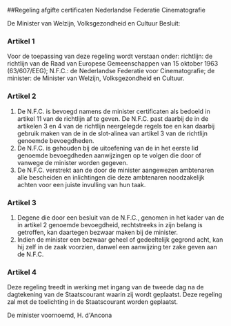 <meta http-equiv='Content-Type' content='text/html; charset=utf-8' />

##Regeling afgifte certificaten Nederlandse Federatie Cinematografie

De Minister van Welzijn, Volksgezondheid en Cultuur   Besluit:    

### Artikel  1  

Voor de toepassing van deze regeling wordt verstaan onder:   richtlijn:   de richtlijn van de Raad van Europese Gemeenschappen van 15 oktober 1963 (63/607/EEG);    N.F.C.:   de Nederlandse Federatie voor Cinematografie;    de minister:   de Minister van Welzijn, Volksgezondheid en Cultuur.    

### Artikel  2  

1.  De N.F.C. is bevoegd namens de minister certificaten als bedoeld in artikel 11 van de richtlijn af te geven. De N.F.C. past daarbij de in de artikelen 3 en 4 van de richtlijn neergelegde regels toe en kan daarbij gebruik maken van de in de slot-alinea van artikel 3 van de richtlijn genoemde bevoegdheden.   
2.  De N.F.C. is gehouden bij de uitoefening van de in het eerste lid genoemde bevoegdheden aanwijzingen op te volgen die door of vanwege de minister worden gegeven.   
3.  De N.F.C. verstrekt aan de door de minister aangewezen ambtenaren alle bescheiden en inlichtingen die deze ambtenaren noodzakelijk achten voor een juiste invulling van hun taak.  

### Artikel  3  

1.  Degene die door een besluit van de N.F.C., genomen in het kader van de in artikel 2 genoemde bevoegdheid, rechtstreeks in zijn belang is getroffen, kan daartegen bezwaar maken bij de minister.   
2.  Indien de minister een bezwaar geheel of gedeeltelijk gegrond acht, kan hij zelf in de zaak voorzien, danwel een aanwijzing ter zake geven aan de N.F.C.  

### Artikel  4  

Deze regeling treedt in werking met ingang van de tweede dag na de dagtekening van de Staatscourant waarin zij wordt geplaatst. Deze regeling zal met de toelichting in de Staatscourant worden geplaatst. 

De 
minister voornoemd, 
H. d'Ancona      
